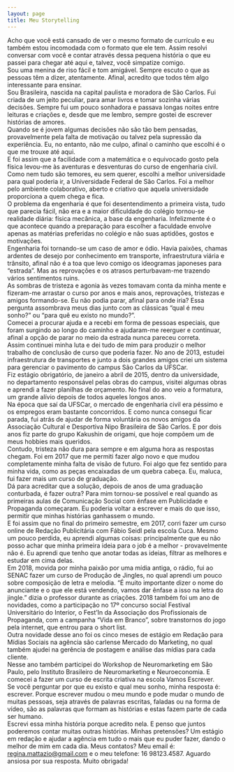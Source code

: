 ```yaml
---
layout: page
title: Meu Storytelling
---
```


Acho que você está cansado de ver o mesmo formato de currículo e eu também estou incomodada com o formato que ele tem. Assim resolvi conversar com você e contar através dessa pequena história o que eu passei para chegar até aqui e, talvez, você simpatize comigo.  
Sou uma menina de riso fácil e tom amigável. Sempre escuto o que as pessoas têm a dizer, atentamente. Afinal, acredito que todos têm algo interessante para ensinar.  
Sou Brasileira, nascida na capital paulista e moradora de São Carlos. Fui criada de um jeito peculiar, para amar livros e tomar sozinha várias decisões. Sempre fui um pouco sonhadora e passava longas noites entre leituras e criações e, desde que me lembro, sempre gostei de escrever histórias de amores.  
Quando se é jovem algumas decisões não são tão bem pensadas, provavelmente pela falta de motivação ou talvez pela supressão da experiência. Eu, no entanto, não me culpo, afinal o caminho que escolhi é o que me trouxe até aqui.  
E foi assim que a facilidade com a matemática e o equivocado gosto pela física levou-me às aventuras e desventuras do curso de engenharia civil. Como nem tudo são temores, eu sem querer, escolhi a melhor universidade para qual poderia ir, a Universidade Federal de São Carlos. Foi a melhor pelo ambiente colaborativo, aberto e criativo que aquela universidade proporciona a quem chega e fica.  
O problema da engenharia é que foi desentendimento a primeira vista, tudo que parecia fácil, não era e a maior dificuldade do colégio tornou-se realidade diária: física mecânica, a base da engenharia. Infelizmente é o que acontece quando a preparação para escolher a faculdade envolve apenas as matérias preferidas no colégio e não suas aptidões, gostos e motivações.  
Engenharia foi tornando-se um caso de amor e ódio. Havia paixões, chamas ardentes de desejo por conhecimento em transporte, infraestrutura viária e trânsito, afinal não é a toa que levo comigo os ideogramas japoneses para “estrada”. Mas as reprovações e os atrasos perturbavam-me trazendo vários sentimentos ruins.  
As sombras de tristeza e agonia às vezes tomavam conta da minha mente e fizeram-me arrastar o curso por anos e mais anos, reprovações, tristezas e amigos formando-se. Eu não podia parar, afinal para onde iria? Essa pergunta assombrava meus dias junto com as clássicas “qual é meu sonho?” ou “para quê eu existo no mundo?”.  
Comecei a procurar ajuda e a recebi em forma de pessoas especiais, que foram surgindo ao longo do caminho e ajudaram-me reerguer e continuar, afinal a opção de parar no meio da estrada nunca pareceu correta.  
Assim continuei minha luta e dei tudo de mim para produzir o melhor trabalho de conclusão de curso que poderia fazer. No ano de 2013, estudei infraestrutura de transportes e junto a dois grandes amigos criei um sistema para gerenciar o pavimento do campus São Carlos da UFSCar.  
Fiz estágio obrigatório, de janeiro a abril de 2015, dentro da universidade, no departamento responsável pelas obras do campus, visitei algumas obras e aprendi a fazer planilhas de orçamento. No final do ano veio a formatura, um grande alívio depois de todos aqueles longos anos.  
Na época que saí da UFSCar, o mercado de engenharia civil era péssimo e os empregos eram bastante concorridos. E como nunca consegui ficar parada, fui atrás de ajudar de forma voluntária os novos amigos da Associação Cultural e Desportiva Nipo Brasileira de São Carlos. E por dois anos fiz parte do grupo Kakushin de origami, que hoje compõem um de meus hobbies mais queridos.  
Contudo, tristeza não dura para sempre e em alguma hora as respostas chegam. Foi em 2017 que me permiti fazer algo novo e que mudou completamente minha falta de visão de futuro. Foi algo que fez sentido para minha vida, como as peças encaixadas de um quebra cabeça. Eu, maluca, fui fazer mais um curso de graduação.  
Dá para acreditar que a solução, depois de anos de uma graduação conturbada, é fazer outra? Para mim tornou-se possível e real quando as primeiras aulas de Comunicação Social com ênfase em Publicidade e Propaganda começaram. Eu poderia voltar a escrever e mais do que isso, permitir que minhas histórias ganhassem o mundo.  
E foi assim que no final do primeiro semestre, em 2017, corri fazer um curso online de Redação Publicitária com Fábio Seidl pela escola Cuca. Mesmo um pouco perdida, eu aprendi algumas coisas: principalmente que eu não posso achar que minha primeira ideia para o job é a melhor - provavelmente não é. Eu aprendi que tenho que anotar todas as ideias, filtrar as melhores e estudar em cima delas.  
Em 2018, movida por minha paixão por uma mídia antiga, o rádio, fui ao SENAC fazer um curso de Produção de Jingles, no qual aprendi um pouco sobre composição de letra e melodia. “É muito importante dizer o nome do anunciante e o que ele está vendendo, vamos dar ênfase a isso na letra do jingle.” dizia o professor durante as criações.
2018 também foi um ano de novidades, como a participação no 17º concurso social Festival Universitário do Interior, o Fest’In da Associação dos Profissionais de Propaganda, com a campanha “Vida em Branco”, sobre transtornos do jogo pela internet, que entrou para o short list.  
Outra novidade desse ano foi os cinco meses de estágio em Redação para Mídias Sociais na agência são carlense Mercado do Marketing, no qual também ajudei na gerência de postagem e análise das mídias para cada cliente.  
Nesse ano também participei do Workshop de Neuromarketing em São Paulo, pelo Instituto Brasileiro de Neuromarketing e Neuroeconomia. E comecei a fazer um curso de escrita criativa na escola Vamos Escrever.  
Se você perguntar por que eu existo e qual meu sonho, minha resposta é: escrever. Porque escrever mudou o meu mundo e pode mudar o mundo de muitas pessoas, seja através de palavras escritas, faladas ou na forma de vídeo, são as palavras que formam as histórias e estas fazem parte de cada ser humano.  
Escrevi essa minha história porque acredito nela. E penso que juntos poderemos contar muitas outras histórias. Minhas pretensões? Um estágio em redação e ajudar a agência em tudo o mais que eu puder fazer, dando o melhor de mim em cada dia. Meus contatos? Meu email é: regina.mattazio@gmail.com e o meu telefone: 16 98123.4587. Aguardo ansiosa por sua resposta. Muito obrigada!
